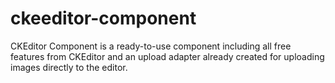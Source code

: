 # ckeeditor-component
CKEditor Component is a ready-to-use component including all free features from CKEditor and an upload adapter already created for uploading images directly to the editor.
